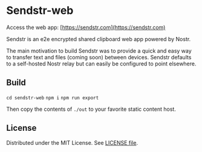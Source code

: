 # Sendstr-web

Access the web app: [https://sendstr.com](https://sendstr.com)

Sendstr is an e2e encrypted shared clipboard web app powered by Nostr.

The main motivation to build Sendstr was to provide a quick and easy way to transfer text and files (coming soon) between devices. Sendstr defaults to a self-hosted Nostr relay but can easily be configured to point elsewhere.

## Build
```cd sendstr-web```
```npm i```
```npm run export```

Then copy the contents of `./out` to your favorite static content host.

## License

Distributed under the MIT License. See [LICENSE file](LICENSE).